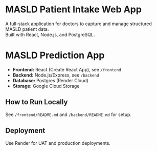 # MASLD Patient Intake Web App

A full-stack application for doctors to capture and manage structured MASLD patient data.  
Built with React, Node.js, and PostgreSQL.

# MASLD Prediction App

- **Frontend:** React (Create React App), see `/frontend`
- **Backend:** Node.js/Express, see `/backend`
- **Database:** Postgres (Render Cloud)
- **Storage:** Google Cloud Storage

## How to Run Locally

See `/frontend/README.md` and `/backend/README.md` for setup.

## Deployment

Use Render for UAT and production deployments.
